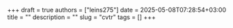 +++ 
draft = true
authors = ["leins275"]
date = 2025-05-08T07:28:54+03:00
title = ""
description = ""
slug = "cvtr"
tags = []
+++

